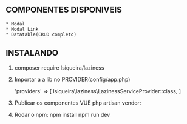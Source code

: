 ## COMPONENTES DISPONIVEIS
    * Modal
    * Modal Link
    * Datatable(CRUD completo)


## INSTALANDO

1. composer require lsiqueira/laziness

2. Importar a a lib no PROVIDER(config/app.php)
   
    'providers' => [
        lsiqueira\laziness\LazinessServiceProvider::class,
    ]

3. Publicar os componentes VUE 
    php artisan vendor:
    
4. Rodar o npm:
    npm install
    npm run dev






